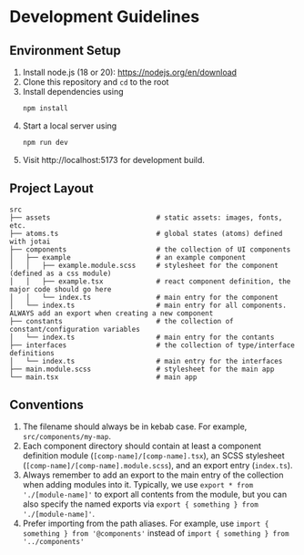 # Development Guidelines

## Environment Setup

1. Install node.js (18 or 20): https://nodejs.org/en/download
2. Clone this repository and `cd` to the root
3. Install dependencies using
   ```bash
   npm install
   ```
4. Start a local server using
   ```bash
   npm run dev
   ```
5. Visit http://localhost:5173 for development build.

## Project Layout

```
src
├── assets                          # static assets: images, fonts, etc.
├── atoms.ts                        # global states (atoms) defined with jotai
├── components                      # the collection of UI components
│   ├── example                     # an example component
│   │   ├── example.module.scss     # stylesheet for the component (defined as a css module)
│   │   ├── example.tsx             # react component definition, the major code should go here
│   │   └── index.ts                # main entry for the component
│   └── index.ts                    # main entry for all components. ALWAYS add an export when creating a new component
├── constants                       # the collection of constant/configuration variables
│   └── index.ts                    # main entry for the contants
├── interfaces                      # the collection of type/interface definitions
│   └── index.ts                    # main entry for the interfaces
├── main.module.scss                # stylesheet for the main app
└── main.tsx                        # main app
```

## Conventions

1. The filename should always be in kebab case. For example, `src/components/my-map`.
2. Each component directory should contain at least a component definition module (`[comp-name]/[comp-name].tsx`), an SCSS stylesheet (`[comp-name]/[comp-name].module.scss`), and an export entry (`index.ts`).
3. Always remember to add an export to the main entry of the collection when adding modules into it. Typically, we use `export * from './[module-name]'` to export all contents from the module, but you can also specify the named exports via `export { something } from './[module-name]'`.
4. Prefer importing from the path aliases. For example, use `import { something } from '@components'` instead of `import { something } from '../components'`
